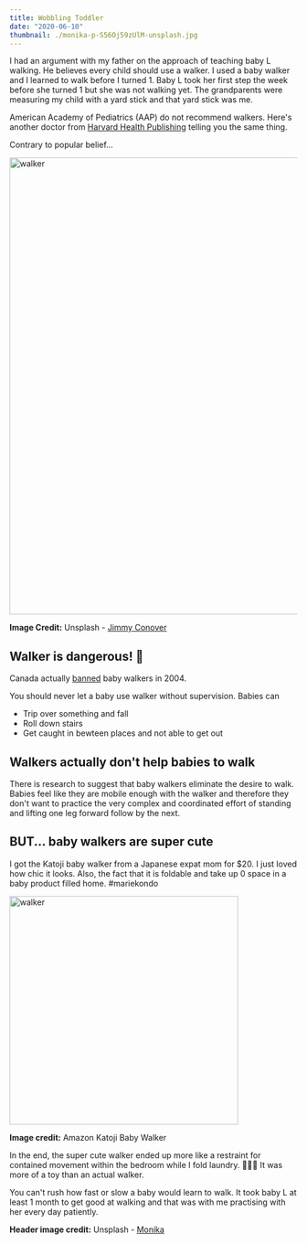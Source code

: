 ```yaml
---
title: Wobbling Toddler
date: "2020-06-10"
thumbnail: ./monika-p-S56Oj59zUlM-unsplash.jpg
---
```


I had an argument with my father on the approach of teaching baby L walking. He believes every child should use a walker. I used a baby walker and I learned to walk before I turned 1. Baby L took her first step the week before she turned 1 but she was not walking yet. The grandparents were measuring my child with a yard stick and that yard stick was me. 

American Academy of Pediatrics (AAP) do not recommend walkers. Here's another doctor from [Harvard Health Publishing](https://www.health.harvard.edu/blog/parents-dont-use-a-baby-walker-2018092714895) telling you the same thing. 

Contrary to popular belief...

<img src="https://images.unsplash.com/photo-1599082779777-8edeb377cdef?ixid=MXwxMjA3fDB8MHxwaG90by1wYWdlfHx8fGVufDB8fHw%3D&ixlib=rb-1.2.1&auto=format&fit=crop&w=1650&q=80" alt="walker" width="800"/>

**Image Credit:** Unsplash - [Jimmy Conover](https://unsplash.com/@jimmy_conover)

## Walker is dangerous! 🤯

Canada actually [banned](https://en.wikipedia.org/wiki/Baby_walker#:~:text=In%20Canada%2C%20the%20sale%20of,yard%20sales%20or%20flea%20markets.) baby walkers in 2004. 

You should never let a baby use walker without supervision. Babies can
* Trip over something and fall
* Roll down stairs
* Get caught in bewteen places and not able to get out

## Walkers actually don't help babies to walk

There is research to suggest that baby walkers eliminate the desire to walk. Babies feel like they are mobile enough with the walker and therefore they don't want to practice the very complex and coordinated effort of standing and lifting one leg forward follow by the next. 

## BUT... baby walkers are super cute

I got the Katoji baby walker from a Japanese expat mom for $20. I just loved how chic it looks. Also, the fact that it is foldable and take up 0 space in a baby product filled home. #mariekondo

<img src="https://images-na.ssl-images-amazon.com/images/I/71CNmtIVP-L._SL1500_.jpg" alt="walker" width="400"/><p></p>


**Image credit:** Amazon Katoji Baby Walker

In the end, the super cute walker ended up more like a restraint for contained movement within the bedroom while I fold laundry. 🤷🏻‍♀️ It was more of a toy than an actual walker. 

You can't rush how fast or slow a baby would learn to walk. It took baby L at least 1 month to get good at walking and that was with me practising with her every day patiently. 

**Header image credit:** Unsplash - [Monika](https://unsplash.com/photos/S56Oj59zUlM)